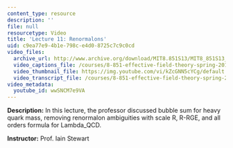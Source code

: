 ```yaml
---
content_type: resource
description: ''
file: null
resourcetype: Video
title: 'Lecture 11: Renormalons'
uid: c9ea77e9-4b1e-798c-e4d0-8725c7c9c0cd
video_files:
  archive_url: http://www.archive.org/download/MIT8.851S13/MIT8_851S13_lec11_300k.mp4
  video_captions_file: /courses/8-851-effective-field-theory-spring-2013/8b1e0214b51d578390d0caa49e2b2ff4_wwSNCM7e9VA.vtt
  video_thumbnail_file: https://img.youtube.com/vi/kZcGNN5cYCg/default.jpg
  video_transcript_file: /courses/8-851-effective-field-theory-spring-2013/425c39f261e19484fdd8588e23130924_wwSNCM7e9VA.pdf
video_metadata:
  youtube_id: wwSNCM7e9VA
---
```


**Description:** In this lecture, the professor discussed bubble sum for heavy quark mass, removing renormalon ambiguities with scale R, R-RGE, and all orders formula for Lambda\_QCD.

**Instructor:** Prof. Iain Stewart